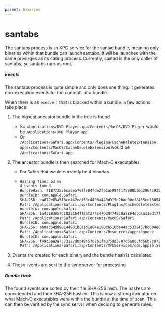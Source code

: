 ```yaml
---
parent: Binaries
---
```


# santabs

The santabs process is an XPC service for the santad bundle, meaning
only binaries within that bundle can launch santabs. It will be launched with
the same privileges as its calling process. Currently, santad is the only caller
of santabs, so santabs runs as root.

##### Events

The santabs process is quite simple and only does one thing: it generates
non-execution events for the contents of a bundle.

When there is an `execve()` that is blocked within a bundle, a few actions take
place:

1.  The highest ancestor bundle in the tree is found

    *   So `/Applications/DVD Player.app/Contents/MacOS/DVD Player` would be
        `/Applications/DVD Player.app`
    *   Or
        `/Applications/Safari.app/Contents/PlugIns/CacheDeleteExtension.appex/Contents/MacOS/CacheDeleteExtension`
        would be `/Applications/Safari.app`

2.  The ancestor bundle is then searched for Mach-O executables

    *   For Safari that would currently be 4 binaries

    *   ```sh
        Hashing time: 53 ms
        4 events found
        BundleHash: 718773556ca5ea798f984fde2fe1a5994f175900b26d2964c9358a0f469a4ac6
        BundleID: com.apple.Safari
        SHA-256: ea872e83a518ce442ed050c4408a448d915e2bae90ef8455ce7805448d864a3e
        Path: /Applications/Safari.app/Contents/PlugIns/CacheDeleteExtension.appex/Contents/MacOS/CacheDeleteExtension
        BundleID: com.apple.Safari
        SHA-256: 1a43283857b1822164f82af274c476204748c0a2894dbcaa11ed17f78e0273cc
        Path: /Applications/Safari.app/Contents/MacOS/Safari
        BundleID: com.apple.Safari
        SHA-256: ab0ac54dd90144931b681d1e84e198c6510be44ac5339437bc004e60777af7ba
        Path: /Applications/Safari.app/Contents/Resources/appdiagnose
        BundleID: com.apple.Safari
        SHA-256: f49c5aa3a7373127d0b4945782b1fa375dd3707d66808fd66b7c0756430defa8
        Path: /Applications/Safari.app/Contents/XPCServices/com.apple.Safari.BrowserDataImportingService.xpc/Contents/MacOS/com.apple.Safari.BrowserDataImportingService
        ```

3.  Events are created for each binary and the bundle hash is calculated

4.  These events are sent to the sync server for processing

##### Bundle Hash

The found events are sorted by their file SHA-256 hash. The hashes are
concatenated and then SHA-256 hashed. This is now a strong indicator on what
Mach-O executables were within the bundle at the time of scan. This can then be
verified by the sync server when deciding to generate rules.
